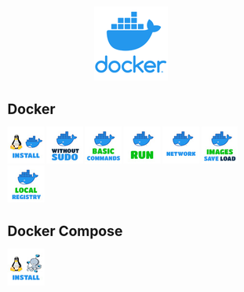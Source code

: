 <p align="center">
  <img src="../images/docker-logo-150x150.png" />
</p>

# Docker
[![How to Intall Docker in Ubuntu](../images/docker-install-linux-icon.jpg)](./install_docker.md)
[![Docker without sudo](../images/docker-without-sudo-icon.jpg)](./install_docker.md)
[![Docker Run](../images/docker-basic-commands-icon.jpg)](./docker_commands.md)
[![Docker Run](../images/docker-run-icon.jpg)](./docker_run.md)
[![Docker network](../images/docker-network-icon.jpg)](./docker_network.md)
[![Save Docker Image Locally and Use it](../images/docker-images-save-and-load-icon.jpg)](./save_image_locally_and_use_it.md)
[![Private Container Registry](../images/docker-local-registry-icon.jpg)](./private_container_registry.md)


# Docker Compose
[![How to Intall Docker Compose in Ubuntu](../images/docker-compose-install-linux-icon.jpg)](./install_docker_compose.md)
